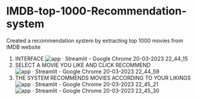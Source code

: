# IMDB-top-1000-Recommendation-system
Created a recommendation system by extracting top 1000 movies from IMDB website
1. INTERFACE
![app · Streamlit - Google Chrome 20-03-2023 22_44_15](https://user-images.githubusercontent.com/79509741/226417820-1249c800-119f-414e-b3f2-8a837a993593.png)
2. SELECT A MOVIE YOU LIKE AND CLICK RECOMMEND
![app · Streamlit - Google Chrome 20-03-2023 22_44_59](https://user-images.githubusercontent.com/79509741/226418092-3b563b99-2df7-420d-bbb9-96ea907f5702.png)
3. THE SYSTEM RECOMMENDS MOVIES ACCORDING TO YOUR LIKINGS
![app · Streamlit - Google Chrome 20-03-2023 22_45_21](https://user-images.githubusercontent.com/79509741/226418335-68a579fb-7ab0-43ba-b0ff-ff64b8daa9ca.png)
![app · Streamlit - Google Chrome 20-03-2023 22_45_30](https://user-images.githubusercontent.com/79509741/226418360-0dd78982-7081-4bc0-a4d0-8d9d4b073fc1.png)

